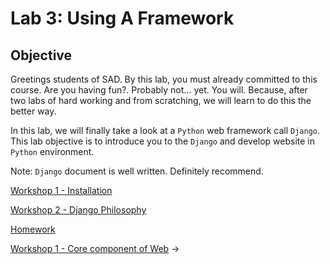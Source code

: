 # Lab 3: Using A Framework

## Objective

Greetings students of SAD. By this lab, you must already committed to this course. Are you having fun?. Probably not... yet. You will. Because, after two labs of hard working and from scratching, we will learn to do this the better way.

In this lab, we will finally take a look at a `Python` web framework call `Django`. This lab objective is to introduce you to the `Django` and develop website in `Python` environment.

Note: `Django` document is well written. Definitely recommend.

[Workshop 1 - Installation](./lab03_1.md)

[Workshop 2 - Django Philosophy](./lab03_2.md)

[Homework](./homework-2.md)

<div class="page-nav"><p class="inner">
    <span class="prev"> 
        <!-- ←
        <a href="./setup-linux.html" class="">Workshop 2 - Have accessible Linux environment</a> -->
    </span> 
    <span class="next">
        <a href="./lab03_1.html" class="">Workshop 1 - Core component of Web</a>
        →
    </span></p>
</div>